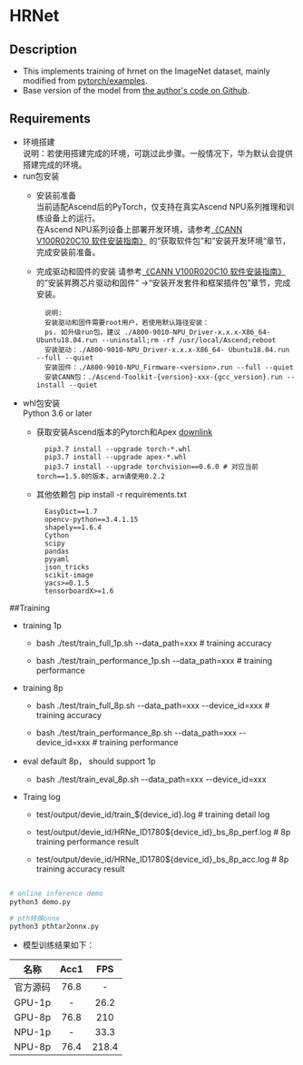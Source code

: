 # HRNet

## Description
- This implements training of hrnet on the ImageNet dataset, mainly modified from [pytorch/examples](https://github.com/pytorch/examples/tree/master/imagenet).
- Base version of the model from [the author's code on Github](https://github.com/HRNet/HRNet-Image-Classification).  

## Requirements
- 环境搭建  
    说明：若使用搭建完成的环境，可跳过此步骤。一般情况下，华为默认会提供搭建完成的环境。  
- run包安装  
    - 安装前准备  
        当前适配Ascend后的PyTorch，仅支持在真实Ascend NPU系列推理和训练设备上的运行。  
        在Ascend NPU系列设备上部署开发环境，请参考[《CANN V100R020C10 软件安装指南》](https://support.huawei.com/enterprise/zh/doc/EDOC1100164870/59fb2d06)
        的“获取软件包”和”安装开发环境“章节，完成安装前准备。
    - 完成驱动和固件的安装
        请参考[《CANN V100R020C10 软件安装指南》](https://support.huawei.com/enterprise/zh/doc/EDOC1100164870/59fb2d06)  
      的”安装昇腾芯片驱动和固件“ ->“安装开发套件和框架插件包”章节，完成安装。  
      
            说明:
            安装驱动和固件需要root用户，若使用默认路径安装： 
            ps. 如升级run包，建议 ./A800-9010-NPU_Driver-x.x.x-X86_64- Ubuntu18.04.run --uninstall;rm -rf /usr/local/Ascend;reboot
            安装驱动：./A800-9010-NPU_Driver-x.x.x-X86_64- Ubuntu18.04.run --full --quiet  
            安装固件：./A800-9010-NPU_Firmware-<version>.run --full --quiet  
            安装CANN包：./Ascend-Toolkit-{version}-xxx-{gcc_version}.run --install --quiet
- whl包安装  
  Python 3.6 or later
    - 获取安装Ascend版本的Pytorch和Apex [downlink](https://www.hiascend.com/software/ai-frameworks)  
      
            pip3.7 install --upgrade torch-*.whl  
            pip3.7 install --upgrade apex-*.whl   
            pip3.7 install --upgrade torchvision==0.6.0 # 对应当前torch==1.5.0的版本，arm请使用0.2.2  
    - 其他依赖包 pip install -r requirements.txt  
      
            EasyDict==1.7
            opencv-python==3.4.1.15
            shapely==1.6.4
            Cython
            scipy
            pandas
            pyyaml
            json_tricks
            scikit-image
            yacs>=0.1.5
            tensorboardX>=1.6  

##Training

- training 1p 
    - bash ./test/train_full_1p.sh --data_path=xxx # training accuracy

    - bash ./test/train_performance_1p.sh --data_path=xxx # training performance

- training 8p
    - bash ./test/train_full_8p.sh --data_path=xxx --device_id=xxx # training accuracy  
    
    - bash ./test/train_performance_8p.sh --data_path=xxx  --device_id=xxx  # training performance

- eval default 8p， should support 1p
    - bash ./test/train_eval_8p.sh --data_path=xxx   --device_id=xxx

- Traing log
    - test/output/devie_id/train_${device_id}.log # training detail log
    
    - test/output/devie_id/HRNe_ID1780${device_id}_bs_8p_perf.log # 8p training performance result
    
    - test/output/devie_id/HRNe_ID1780${device_id}_bs_8p_acc.log # 8p training accuracy result    

```bash

# online inference demo 
python3 demo.py

# pth转换onnx
python3 pthtar2onnx.py

```

- 模型训练结果如下：

| 名称         | Acc1      | FPS       |
| :---------:  | :------: | :------:  |
| 官方源码     | 76.8     | -         |
| GPU-1p      | -        | 26.2       | 
| GPU-8p      | 76.8     | 210        | 
| NPU-1p      | -        | 33.3       | 
| NPU-8p      | 76.4     | 218.4      | 

